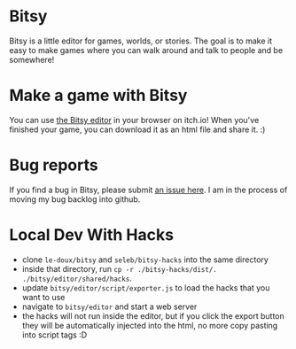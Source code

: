 # Bitsy
Bitsy is a little editor for games, worlds, or stories.
The goal is to make it easy to make games where you can walk around and talk to people and be somewhere!

# Make a game with Bitsy
You can use [the Bitsy editor](https://ledoux.itch.io/bitsy) in your browser on itch.io! When you've finished your game, you can download it as an html file and share it. :)

# Bug reports
If you find a bug in Bitsy, please submit [an issue here](https://github.com/le-doux/bitsy/issues).
I am in the process of moving my bug backlog into github.

# Local Dev With Hacks
- clone `le-doux/bitsy` and `seleb/bitsy-hacks` into the same directory
- inside that directory, run `cp -r ./bitsy-hacks/dist/. ./bitsy/editor/shared/hacks`.
- update `bitsy/editor/script/exporter.js` to load the hacks that you want to use
- navigate to `bitsy/editor` and start a web server
- the hacks will not run inside the editor, but if you click the export button they will be automatically injected into the html, no more copy pasting into script tags :D
